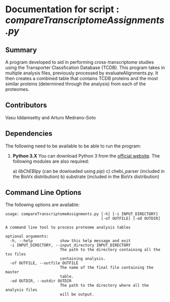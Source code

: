 # Documentation for script : _compareTranscriptomeAssignments.py_

## Summary
A program developed to aid in performing cross-transcriptome studies using the Transporter
Classfication Database (TCDB). This program takes in multiple analysis files, previously
processed by evaluateAlignments.py. It then creates a combined table that contains TCDB
proteins and the most similar proteins (determined through the analysis) from each of
the proteomes.

## Contributors

Vasu Iddamsetty and Arturo Medrano-Soto

## Dependencies
The following need to be available to be able to run the program:

1. **Python 3.X**
   You can download Python 3 from the [official website](https://www.python.org/). The following modules are also required:

      a) _libChEBIpy_ (can be dowloaded using *pip*)
      c) chebi_parser (included in the BioVx distribution)
      b) substrate (included in the BioVx distribution)


## Command Line Options
The following options are available:
```
usage: compareTranscriptomeAssignments.py [-h] [-i INPUT_DIRECTORY]
                                          [-of OUTFILE] [-od OUTDIR]

A command line tool to process proteome analysis tables

optional arguments:
  -h, --help            show this help message and exit
  -i INPUT_DIRECTORY, --input_directory INPUT_DIRECTORY
                        The path to the directory containing all the tsv files
                        containing analysis.
  -of OUTFILE, --outfile OUTFILE
                        The name of the final file containing the master
                        table.
  -od OUTDIR, --outdir OUTDIR
                        The path to the directory where all the analysis files
                        will be output.
```
